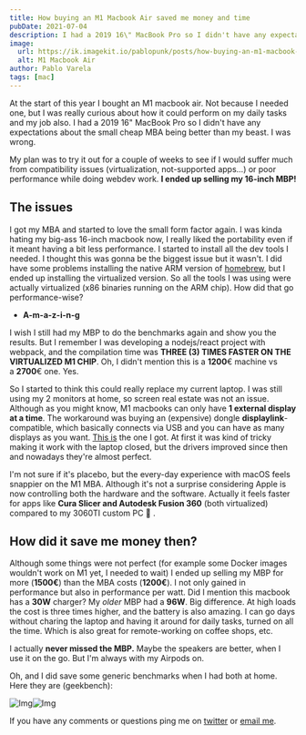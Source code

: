 ```yaml
---
title: How buying an M1 Macbook Air saved me money and time
pubDate: 2021-07-04
description: I had a 2019 16\" MacBook Pro so I didn't have any expectations about the small cheap MBA being better than my beast. I was wrong.
image:
  url: https://ik.imagekit.io/pablopunk/posts/how-buying-an-m1-macbook-air-saved-me-money.jpg?updatedAt=1698057164242
  alt: M1 Macbook Air
author: Pablo Varela
tags: [mac]
---
```


At the start of this year I bought an M1 macbook air. Not because I needed one, but I was really curious about how it could perform on my daily tasks and my job also. I had a 2019 16" MacBook Pro so I didn't have any expectations about the small cheap MBA being better than my beast. I was wrong.

My plan was to try it out for a couple of weeks to see if I would suffer much from compatibility issues (virtualization, not-supported apps...) or poor performance while doing webdev work. **I ended up selling my 16-inch MBP!**

## The issues

I got my MBA and started to love the small form factor again. I was kinda hating my big-ass 16-inch macbook now, I really liked the portability even if it meant having a bit less performance. I started to install all the dev tools I needed. I thought this was gonna be the biggest issue but it wasn't. I did have some problems installing the native ARM version of [homebrew](http://brew.sh/), but I ended up installing the virtualized version. So all the tools I was using were actually virtualized (x86 binaries running on the ARM chip). How did that go performance-wise?

* **A-m-a-z-i-n-g**

I wish I still had my MBP to do the benchmarks again and show you the results. But I remember I was developing a nodejs/react project with webpack, and the compilation time was **THREE (3) TIMES FASTER ON THE VIRTUALIZED M1 CHIP**. Oh, I didn't mention this is a **1200**€ machine vs a **2700**€ one. Yes.

So I started to think this could really replace my current laptop. I was still using my 2 monitors at home, so screen real estate was not an issue. Although as you might know, M1 macbooks can only have **1 external display at a time**. The workaround was buying an (expensive) dongle **displaylink**-compatible, which basically connects via USB and you can have as many displays as you want. [This is](https://www.amazon.es/Kensington-K33972EU-Replicador-puertos-conector/dp/B009JZHEVU/ref=sr_1_13?__mk_es_ES=%C3%85M%C3%85%C5%BD%C3%95%C3%91&dchild=1&keywords=displaylink+plugable&qid=1625490304&sr=8-13) the one I got. At first it was kind of tricky making it work with the laptop closed, but the drivers improved since then and nowadays they're almost perfect.

I'm not sure if it's placebo, but the every-day experience with macOS feels snappier on the M1 MBA. Although it's not a surprise considering Apple is now controlling both the hardware and the software. Actually it feels faster for apps like **Cura Slicer and Autodesk Fusion 360** (both virtualized) compared to my 3060TI custom PC 👀 .

## How did it save me money then?

Although some things were not perfect (for example some Docker images wouldn't work on M1 yet, I needed to wait) I ended up selling my MBP for more (**1500€**) than the MBA costs (**1200€**). I not only gained in performance but also in performance per watt. Did I mention this macbook has a **30W** charger? My *older* MBP had a **96W**. Big difference. At high loads the cost is three times higher, and the battery is also amazing. I can go days without charing the laptop and having it around for daily tasks, turned on all the time. Which is also great for remote-working on coffee shops, etc.

I actually **never missed the MBP.** Maybe the speakers are better, when I use it on the go. But I'm always with my Airpods on.

Oh, and I did save some generic benchmarks when I had both at home. Here they are (geekbench):

![Img](https://ik.imagekit.io/pablopunk/posts/captura_de_pantalla_2021-01-24_a_las_19-11-12.png)![Img](https://ik.imagekit.io/pablopunk/posts/captura_de_pantalla_2021-01-24_a_las_19-11-12.png)

If you have any comments or questions ping me on [twitter](https://twitter.com/pablopunk) or [email me](mailto:pablo@pablopunk.com).
